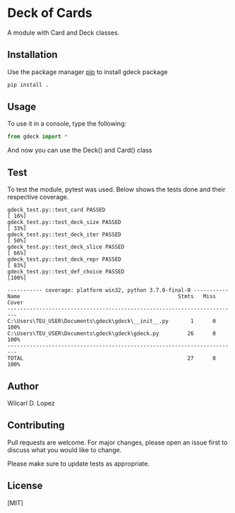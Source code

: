 # Deck of Cards

A module with Card and Deck classes.

## Installation

Use the package manager [pip](https://pip.pypa.io/en/stable/) to install gdeck package

```bash
pip install .
```

## Usage
To use it in a console, type the following:
```python
from gdeck import *
```
And now you can use the Deck() and Card() class
## Test
To test the module, pytest was used. Below shows the tests done and their respective coverage.
```
gdeck_test.py::test_card PASSED                                                                                                                                                       [ 16%]
gdeck_test.py::test_deck_size PASSED                                                                                                                                                  [ 33%]
gdeck_test.py::test_deck_iter PASSED                                                                                                                                                  [ 50%]
gdeck_test.py::test_deck_slice PASSED                                                                                                                                                 [ 66%]
gdeck_test.py::test_deck_repr PASSED                                                                                                                                                  [ 83%]
gdeck_test.py::test_def_choice PASSED                                                                                                                                                 [100%]

----------- coverage: platform win32, python 3.7.0-final-0 -----------
Name                                                  Stmts   Miss  Cover
-------------------------------------------------------------------------
C:\Users\TEU_USER\Documents\gdeck\gdeck\__init__.py       1      0   100%
C:\Users\TEU_USER\Documents\gdeck\gdeck\gdeck.py         26      0   100%
-------------------------------------------------------------------------
TOTAL                                                    27      0   100%
```
## Author
Wilcarl D. Lopez

## Contributing
Pull requests are welcome. For major changes, please open an issue first to discuss what you would like to change.

Please make sure to update tests as appropriate.

## License
[MIT]